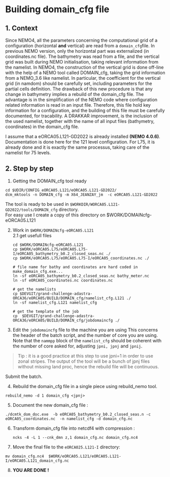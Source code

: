 # Building domain_cfg file

## 1. Context
Since NEMO4, all the parameters concerning the computational grid of a configuration (horizontal **and** vertical) are read from a `domain_cfg`file. In previous
NEMO version, only the horizontal part was externalized (in coordinates.nc file). The bathymetry was read from a file, and the vertical grid was built during
NEMO initialisation, taking relevant information from the namelist.  In NEMO4, the construction of the vertical grid is done off-line with the help of a NEMO tool
called DOMAIN_cfg, taking the grid information from a NEMO_3.6 like namelist. In particular, the coefficient for the vertical grid (in namdom) should be carefully set,
including parameters for the partial cells definition.  The drawback of this new procedure is that any change in bathymetry implies a rebuild of the domain_cfg file.
The advantage is in the simplification of the NEMO code where configuration related information is read in an input file.  Therefore, this file hold key information
for a configuration, and the building of this file must be carefully documented, for tracability.  A DRAKKAR improvement, is the inclusion of the used namelist, 
together with the name of all input files (bathymetry, coordinates) in the domain_cfg file.

I assume that a eORCA05.L121-GD2022 is already installed **(NEMO 4.0.6)**.  Documentation is done here for the 121 level configuration. For L75, it is already done
and it is exactly the same processus, taking care of the namelist for 75 levels.

## 2. Step by step
  1. Getting the DOMAIN_cfg tool ready

  ```
  cd $UDIR/CONFIG_eORCA05.L121/eORCA05.L121-GD2022/
  dcm_mktools -n DOMAIN_cfg -m X64_JEANZAY_jm  -c eORCA05.L121-GD2022
  ```
 
 The tool is ready to be used in `$WORKDIR/WORCA05.L121-GD2022/tools/DOMAIN_cfg` directory.  
For easy use I create a copy of this directory on $WORK/DOMAINcfg-eORCA05.L121

 2. Work in `$WORK/DOMAINcfg-eORCA05.L121`  
   2.1 get usefull files

    ```
    cd $WORK/DOMAINcfg-eORCA05.L121
    cp $WORK/eORCA05.L75/eORCA05.L75-I/eORCA05_bathymetry_b0.2_closed_seas.nc ./
    cp $WORK/eORCA05.L75/eORCA05.L75-I/eORCA05_coordinates.nc ./

    # file name for bathy and coordinates are hard coded in make_domain_cfg.exe...
    ln -sf eORCA05_bathymetry_b0.2_closed_seas.nc bathy_meter.nc
    ln -sf eORCA05_coordinates.nc coordinates.nc

    # get the namelists
    cp $DEVGIT/grand-challenge-adastra-ORCA36/eORCA05/BUILD/DOMAIN_cfg/namelist_cfg.L121 ./
    ln -sf namelist_cfg.L121 namelist_cfg

    # get the template of the job
    cp  $DEVGIT/grand-challenge-adastra-ORCA36/eORCA05/BUILD/DOMAIN_cfg/jobdomaincfg ./
    ```

 3. Edit the `jobdomaincfg` file to the machine you are using
  This concerns the header of the batch script, and the number of core you are using.
  Note that the `nammpp` block of the `namelist_cfg` should be coherent with the number of core asked for,
adjusting `jpni, jpnj` and `jpnij`.
> Tip : it is a good practice at this step to use jpni=1 in order to use zonal stripes. The output of the
> tool will be a bunch of jpnj files without missing land proc, hence the rebuild file will be continuous.  

   Submit the batch.  
    
 4. Rebuild the domain_cfg file in a single piece using rebuild_nemo tool.

   ```
   rebuild_nemo -d 1 domain_cfg <jpnj>
   ```

 5. Document the new domain_cfg file :

   ```
   ./dcmtk_dom_doc.exe  -b eORCA05_bathymetry_b0.2_closed_seas.n -c eORCA05_coordinates.nc  -n namelist_cfg -d domain_cfg.nc
   ```

 6. Transform domain_cfg file into netcdf4 with compression :

    ```
    ncks -4 -L 1 --cnk_dmn z,1 domain_cfg.nc domain_cfg.nc4
    ```


 7. Move the final file to the `eORCA025.L121-I` directory:

   ```
   mv domain_cfg.nc4  $WORK/eORCA05.L121/eORCA05.L121-I/eORCA05.L121_domain_cfg.nc
   ```

 8. **YOU ARE DONE !**

